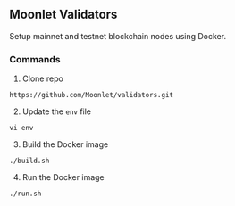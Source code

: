 ## Moonlet Validators

Setup mainnet and testnet blockchain nodes using Docker.

### Commands

1. Clone repo

```
https://github.com/Moonlet/validators.git
```

2. Update the `env` file
```
vi env
```

3. Build the Docker image
```
./build.sh
```
4. Run the Docker image

```
./run.sh
```
